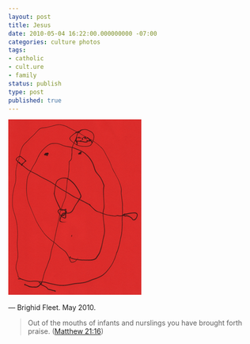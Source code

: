 ```yaml
---
layout: post
title: Jesus
date: 2010-05-04 16:22:00.000000000 -07:00
categories: culture photos
tags:
- catholic
- cult.ure
- family
status: publish
type: post
published: true
---
```

![Jesus](/assets/tumblr_l1wlgrEVL11qz9vvbo1_400.png)

&mdash; Brighid Fleet. May 2010.

> Out of the mouths of infants and nurslings you have brought forth praise. ([Matthew 21:16](http://www.usccb.org/nab/bible/matthew/matthew21.htm#v16))

